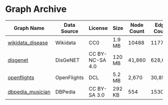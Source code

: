 # Graph Archive

| Graph Name | Data Source | License | Size | Node Count | Edge Count | Download |
| --- | --- | --- | --- | --- | --- | --- |
| [wikidata_disease](https://github.com/g2glab/grapharchive/tree/master/wikidata_disease) | Wikidata | CC0 | 1.9 MB | 10488 | 11770 | [download](https://github.com/g2glab/grapharchive/raw/master/wikidata_disease/wikidata_disease.pg) |
| [disgenet](https://github.com/g2glab/grapharchive/tree/master/disgenet) | DisGeNET | CC BY-NC-SA 4.0 | 120 MB | 41,860 | 628,685 | [download](https://github.com/g2glab/grapharchive/raw/master/disgenet/disgenet.pg.zip) || [dbpedia_musician](https://github.com/g2glab/grapharchive/tree/master/dbpedia_musician) | DBPedia | CC BY-SA 3.0 | 292 KB | 554 | 1530 | [download](https://github.com/g2glab/grapharchive/raw/master/dbpedia_musician/dbpedia_musician.pg.zip) |
| [openflights](https://github.com/g2glab/grapharchive/tree/master/openflights) | OpenFlights | DCL | 5.2 MB | 2,670 | 30,857 | [download](https://github.com/g2glab/grapharchive/raw/master/openflights/openflights.pg.zip) |
| [dbpedia_musician](https://github.com/g2glab/grapharchive/tree/master/dbpedia_musician) | DBPedia | CC BY-SA 3.0 | 292 KB | 554 | 1530 | [download](https://github.com/g2glab/grapharchive/raw/master/dbpedia_musician/dbpedia_musician.pg.zip) |
